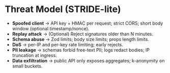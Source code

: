 # Threat Model (STRIDE-lite)

- **Spoofed client** → API key + HMAC per request; strict CORS; short body window (optional timestamp/nonce).
- **Replay attack** → (Optional) Reject signatures older than N minutes.
- **Schema abuse** → Zod limits; body size limits; props length limits.
- **DoS** → per-IP and per-key rate limiting; early rejects.
- **PII leakage** → schemas forbid free-text PII; logs redact bodies; IP truncation at ingress.
- **Data exfiltration** → public API only exposes aggregates; k-anonymity on small buckets.
